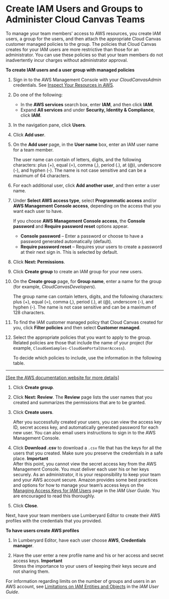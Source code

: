# Create IAM Users and Groups to Administer Cloud Canvas Teams<a name="cloud-canvas-tutorial-team-admin"></a>

To manage your team members' access to AWS resources, you create IAM users, a group for the users, and then attach the appropriate Cloud Canvas customer managed policies to the group\. The policies that Cloud Canvas creates for your IAM users are more restrictive than those for an administrator\. You can use these policies so that your team members do not inadvertently incur charges without administrator approval\.

**To create IAM users and a user group with managed policies**

1. Sign in to the AWS Management Console with your *CloudCanvasAdmin* credentials\. See [Inspect Your Resources in AWS](cloud-canvas-tutorial-inspect.md)\.

1. Do one of the following:
   + In the **AWS services** search box, enter **IAM**, and then click **IAM**\.
   + Expand **All services** and under **Security, Identity & Compliance**, click **IAM**\.

1. In the navigation pane, click **Users**\.

1. Click **Add user**\.

1. On the **Add user** page, in the **User name** box, enter an IAM user name for a team member\. 

   The user name can contain of letters, digits, and the following characters: plus \(\+\), equal \(=\), comma \(,\), period \(\.\), at \(@\), underscore \(\-\), and hyphen \(\-\)\. The name is not case sensitive and can be a maximum of 64 characters\.

1. For each additional user, click **Add another user**, and then enter a user name\.

1. Under **Select AWS access type**, select **Programmatic access** and/or **AWS Management Console access**, depending on the access that you want each user to have\. 

   If you choose **AWS Management Console access**, the **Console password** and **Require password reset** options appear\.
   + **Console password** – Enter a password or choose to have a password generated automatically \(default\)\.
   + **Require password reset** – Requires your users to create a password at their next sign in\. This is selected by default\.

1. Click **Next: Permissions**\.

1. Click **Create group** to create an IAM group for your new users\.

1. On the **Create group** page, for **Group name**, enter a name for the group \(for example, *CloudCanvasDevelopers*\)\.

   The group name can contain letters, digits, and the following characters: plus \(\+\), equal \(=\), comma \(,\), period \(\.\), at \(@\), underscore \(\-\), and hyphen \(\-\)\. The name is not case sensitive and can be a maximum of 128 characters\. 

1. To find the IAM customer managed policy that Cloud Canvas created for you, click **Filter policies** and then select **Customer managed**\.

1. Select the appropriate policies that you want to apply to the group\. Related policies are those that include the name of your project \(for example, `CloudGemSamples-CloudGemPortalUserAccess`\)\. 

   To decide which policies to include, use the information in the following table\.  
****    
[\[See the AWS documentation website for more details\]](http://docs.aws.amazon.com/lumberyard/latest/userguide/cloud-canvas-tutorial-team-admin.html)

1. Click **Create group**\.

1. Click **Next: Review**\. The **Review** page lists the user names that you created and summarizes the permissions that are to be granted\.

1. Click **Create users**\. 

   After you successfully created your users, you can view the access key ID, secret access key, and automatically generated password for each new user\. You can also email users instructions to sign in to the AWS Management Console\.

1. Click **Download \.csv** to download a `.csv` file that has the keys for all the users that you created\. Make sure you preserve the credentials in a safe place\. 
**Important**  
After this point, you cannot view the secret access key from the AWS Management Console\. You must deliver each user his or her keys securely\.
As an administrator, it is your responsibility to keep your team and your AWS account secure\. Amazon provides some best practices and options for how to manage your team’s access keys on the [Managing Access Keys for IAM Users](https://docs.aws.amazon.com/IAM/latest/UserGuide/id-credentials-access-keys.html) page in the *IAM User Guide*\. You are encouraged to read this thoroughly\. 

1. Click **Close**\.

Next, have your team members use Lumberyard Editor to create their AWS profiles with the credentials that you provided\.

**To have users create AWS profiles**

1. In Lumberyard Editor, have each user choose **AWS**, **Credentials manager**\.

1. Have the user enter a new profile name and his or her access and secret access keys\.
**Important**  
 Stress the importance to your users of keeping their keys secure and not sharing them\.

For information regarding limits on the number of groups and users in an AWS account, see [Limitations on IAM Entities and Objects](https://docs.aws.amazon.com/IAM/latest/UserGuide/reference-iam-limits.html) in the *IAM User Guide*\.